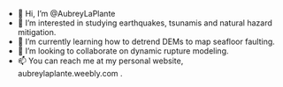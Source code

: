 - 👋 Hi, I’m @AubreyLaPlante
- 👀 I’m interested in studying earthquakes, tsunamis and natural hazard mitigation.
- 🌱 I’m currently learning how to detrend DEMs to map seafloor faulting.
- 💞️ I’m looking to collaborate on dynamic rupture modeling.
- 📫 You can reach me at my personal website, aubreylaplante.weebly.com .

<!---
AubreyLaPlante/AubreyLaPlante is a ✨ special ✨ repository because its `README.md` (this file) appears on your GitHub profile.
You can click the Preview link to take a look at your changes.
--->
